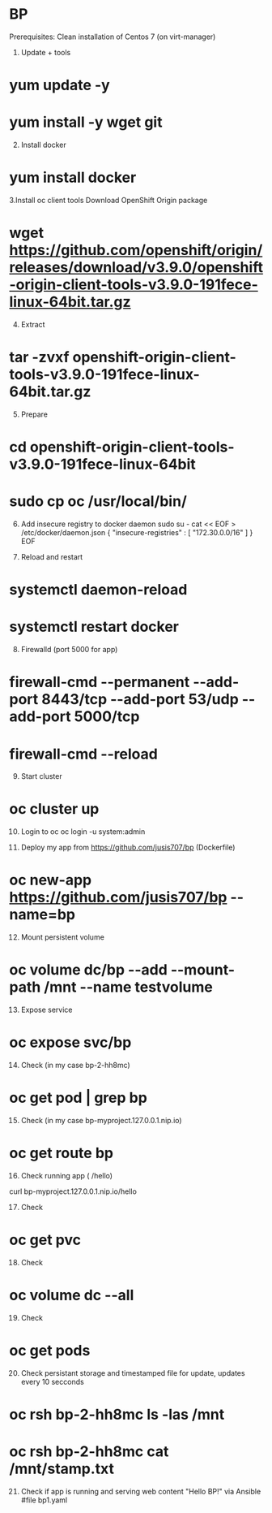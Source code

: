 # BP
Prerequisites:
Clean installation of Centos 7 (on virt-manager)

1. Update + tools
# yum update -y
# yum install -y wget git

2. Install docker
# yum install docker

3.Install oc client tools
 Download OpenShift Origin package
# wget https://github.com/openshift/origin/releases/download/v3.9.0/openshift-origin-client-tools-v3.9.0-191fece-linux-64bit.tar.gz 

4. Extract
# tar -zvxf openshift-origin-client-tools-v3.9.0-191fece-linux-64bit.tar.gz

5. Prepare
# cd openshift-origin-client-tools-v3.9.0-191fece-linux-64bit
# sudo cp oc /usr/local/bin/

6. Add insecure registry to docker daemon
sudo su -
cat << EOF > /etc/docker/daemon.json 
{
    "insecure-registries" : [ "172.30.0.0/16" ]
}
EOF

7. Reload and restart
# systemctl daemon-reload
# systemctl restart docker

8. Firewalld (port 5000 for app)
# firewall-cmd --permanent --add-port 8443/tcp --add-port 53/udp --add-port 5000/tcp
# firewall-cmd --reload

9. Start cluster
# oc cluster up

10. Login to oc
oc login -u system:admin

11. Deploy my app from https://github.com/jusis707/bp (Dockerfile)
# oc new-app https://github.com/jusis707/bp --name=bp

12. Mount persistent volume
# oc volume dc/bp --add --mount-path /mnt --name testvolume

13. Expose service 
# oc expose svc/bp

14. Check (in my case bp-2-hh8mc)
# oc get pod | grep bp

15. Check (in my case bp-myproject.127.0.0.1.nip.io)
# oc get route bp

16. Check running app ( /hello)

curl bp-myproject.127.0.0.1.nip.io/hello

17. Check
# oc get pvc

18. Check
# oc volume dc --all

19. Check
# oc get pods

20. Check persistant storage and timestamped file for update, updates every 10 secconds
# oc rsh bp-2-hh8mc ls -las /mnt
# oc rsh bp-2-hh8mc cat /mnt/stamp.txt

21. Check if app is running and serving web content "Hello BP!" via Ansible
#file bp1.yaml



